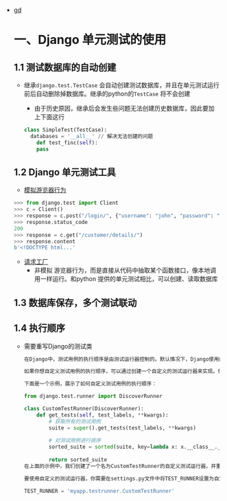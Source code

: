 - [gd](https://docs.djangoproject.com/zh-hans/3.2/topics/testing/overview/)

  

  # 一、Django 单元测试的使用

  ## 1.1 测试数据库的自动创建

  - 继承`django.test.TestCase` 会自动创建测试数据库，并且在单元测试运行前后自动删除掉数据库。继承的python的`TestCase` 将不会创建

    - 由于历史原因，继承后会发生些问题无法创建历史数据库，因此要加上下面这行

    ```python
    class SimpleTest(TestCase):
      databases = '__all__' // 解决无法创建的问题
    	def test_finc(self):
        pass
    ```

  ## 1.2 Django 单元测试工具

  - [模拟游览器行为](https://docs.djangoproject.com/en/5.0/topics/testing/tools/#exceptions)

  ```python
  >>> from django.test import Client
  >>> c = Client()
  >>> response = c.post("/login/", {"username": "john", "password": "smith"})
  >>> response.status_code
  200
  >>> response = c.get("/customer/details/")
  >>> response.content
  b'<!DOCTYPE html...'
  ```

  - [请求工厂](https://docs.djangoproject.com/en/5.0/topics/testing/advanced/#the-request-factory)
    - 非模拟 游览器行为，而是直接从代码中抽取某个函数接口，像本地调用一样运行。和python 提供的单元测试相比，可以创建、读取数据库

  ## 1.3 数据库保存，多个测试联动

  ## 1.4 执行顺序

  - 需要重写Django的测试类
  
    ```python
    在Django中，测试用例的执行顺序是由测试运行器控制的。默认情况下，Django使用的是django.test.runner.DiscoverRunner作为测试运行器。该运行器会按照测试用例的名称的字母顺序来执行测试。
    
    如果你想自定义测试用例的执行顺序，可以通过创建一个自定义的测试运行器来实现。你可以继承django.test.runner.DiscoverRunner类，并重写get_tests方法来指定测试用例的执行顺序。
    
    下面是一个示例，展示了如何自定义测试用例的执行顺序：
    
    from django.test.runner import DiscoverRunner
    
    class CustomTestRunner(DiscoverRunner):
        def get_tests(self, test_labels, **kwargs):
            # 获取所有的测试用例
            suite = super().get_tests(test_labels, **kwargs)
            
            # 对测试用例进行排序
            sorted_suite = sorted(suite, key=lambda x: x.__class__.__name__)
            
            return sorted_suite
    在上面的示例中，我们创建了一个名为CustomTestRunner的自定义测试运行器，并重写了get_tests方法。在该方法中，我们首先调用了父类的get_tests方法来获取所有的测试用例，然后使用sorted函数对测试用例进行排序，排序的依据是测试用例的类名。最后，我们返回排序后的测试用例。
    
    要使用自定义的测试运行器，你需要在settings.py文件中将TEST_RUNNER设置为自定义运行器的路径，例如：
    
    TEST_RUNNER = 'myapp.testrunner.CustomTestRunner'
    
    ```
  
    
  
  
